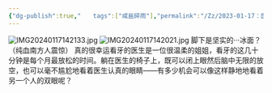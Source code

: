 ```yaml
---
{"dg-publish":true,"‌‌‌　　tags":["咸盐碎雨"],"permalink":"/Zz/2023-01-17：医院看牙路上的厚厚冰河/","dgPassFrontmatter":true}
---
```


![IMG20240117142133.jpg](/img/user/Zz/imgs/IMG20240117142133.jpg)
![IMG20240117142021.jpg](/img/user/Zz/imgs/IMG20240117142021.jpg)
脚下是坚实的···冰面？（纯血南方人震惊）
真的很幸运看牙的医生是一位很温柔的姐姐，看牙的这几十分钟是每个月最放松的时间。躺在医生的椅子上，既可以闭上眼然后脑中无限的放空，也可以毫不尴尬地看着医生认真的眼睛——有多少机会可以像这样静地地看着另一个人的双眼呢？